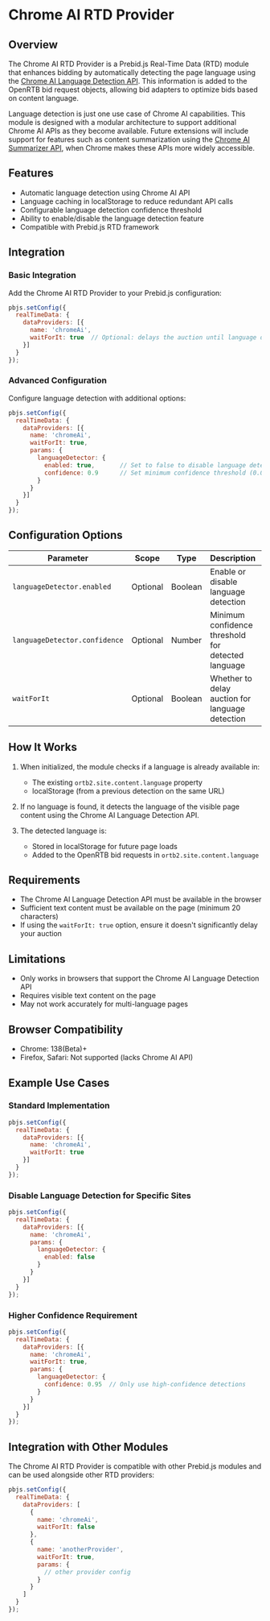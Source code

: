 # Chrome AI RTD Provider

## Overview

The Chrome AI RTD Provider is a Prebid.js Real-Time Data (RTD) module that enhances bidding by automatically detecting the page language using the [Chrome AI Language Detection API](https://developer.chrome.com/docs/ai/language-detection). This information is added to the OpenRTB bid request objects, allowing bid adapters to optimize bids based on content language.

Language detection is just one use case of Chrome AI capabilities. This module is designed with a modular architecture to support additional Chrome AI APIs as they become available. Future extensions will include support for features such as content summarization using the [Chrome AI Summarizer API](https://developer.chrome.com/docs/ai/summarizer-api), when Chrome makes these APIs more widely accessible.

## Features

- Automatic language detection using Chrome AI API
- Language caching in localStorage to reduce redundant API calls
- Configurable language detection confidence threshold
- Ability to enable/disable the language detection feature
- Compatible with Prebid.js RTD framework

## Integration

### Basic Integration

Add the Chrome AI RTD Provider to your Prebid.js configuration:

```javascript
pbjs.setConfig({
  realTimeData: {
    dataProviders: [{
      name: 'chromeAi',
      waitForIt: true  // Optional: delays the auction until language detection completes
    }]
  }
});
```

### Advanced Configuration

Configure language detection with additional options:

```javascript
pbjs.setConfig({
  realTimeData: {
    dataProviders: [{
      name: 'chromeAi',
      waitForIt: true,
      params: {
        languageDetector: {
          enabled: true,       // Set to false to disable language detection
          confidence: 0.9      // Set minimum confidence threshold (0.0 - 1.0)
        }
      }
    }]
  }
});
```

## Configuration Options

| Parameter | Scope | Type | Description | Default |
|-----------|-------|------|-------------|---------|
| `languageDetector.enabled` | Optional | Boolean | Enable or disable language detection | `true` |
| `languageDetector.confidence` | Optional | Number | Minimum confidence threshold for detected language | `0.8` |
| `waitForIt` | Optional | Boolean | Whether to delay auction for language detection | `false` |

## How It Works

1. When initialized, the module checks if a language is already available in:
   - The existing `ortb2.site.content.language` property
   - localStorage (from a previous detection on the same URL)

2. If no language is found, it detects the language of the visible page content using the Chrome AI Language Detection API.

3. The detected language is:
   - Stored in localStorage for future page loads
   - Added to the OpenRTB bid requests in `ortb2.site.content.language`

## Requirements

- The Chrome AI Language Detection API must be available in the browser
- Sufficient text content must be available on the page (minimum 20 characters)
- If using the `waitForIt: true` option, ensure it doesn't significantly delay your auction

## Limitations

- Only works in browsers that support the Chrome AI Language Detection API
- Requires visible text content on the page
- May not work accurately for multi-language pages

## Browser Compatibility

- Chrome: 138(Beta)+
- Firefox, Safari: Not supported (lacks Chrome AI API)

## Example Use Cases

### Standard Implementation

```javascript
pbjs.setConfig({
  realTimeData: {
    dataProviders: [{
      name: 'chromeAi',
      waitForIt: true
    }]
  }
});
```

### Disable Language Detection for Specific Sites

```javascript
pbjs.setConfig({
  realTimeData: {
    dataProviders: [{
      name: 'chromeAi',
      params: {
        languageDetector: {
          enabled: false
        }
      }
    }]
  }
});
```

### Higher Confidence Requirement

```javascript
pbjs.setConfig({
  realTimeData: {
    dataProviders: [{
      name: 'chromeAi',
      waitForIt: true,
      params: {
        languageDetector: {
          confidence: 0.95  // Only use high-confidence detections
        }
      }
    }]
  }
});
```

## Integration with Other Modules

The Chrome AI RTD Provider is compatible with other Prebid.js modules and can be used alongside other RTD providers:

```javascript
pbjs.setConfig({
  realTimeData: {
    dataProviders: [
      {
        name: 'chromeAi',
        waitForIt: false
      },
      {
        name: 'anotherProvider',
        waitForIt: true,
        params: {
          // other provider config
        }
      }
    ]
  }
});
```
